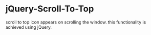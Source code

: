 # jQuery-Scroll-To-Top
scroll to top icon appears on scrolling the window. this functionality is achieved using jQuery.
